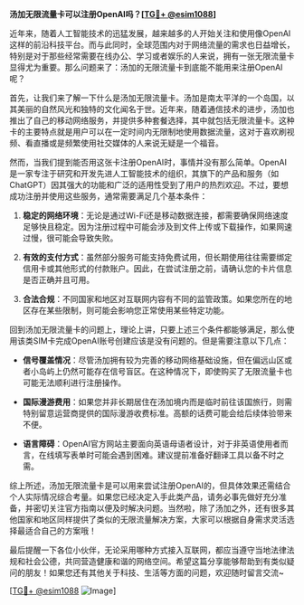 **汤加无限流量卡可以注册OpenAI吗？[[TG💪+ @esim1088](https://t.me/s/esim1088)]**

近年来，随着人工智能技术的迅猛发展，越来越多的人开始关注和使用像OpenAI这样的前沿科技平台。而与此同时，全球范围内对于网络流量的需求也日益增长，特别是对于那些经常需要在线办公、学习或者娱乐的人来说，拥有一张无限流量卡显得尤为重要。那么问题来了：汤加的无限流量卡到底能不能用来注册OpenAI呢？

首先，让我们来了解一下什么是汤加无限流量卡。汤加是南太平洋的一个岛国，以其美丽的自然风光和独特的文化闻名于世。近年来，随着通信技术的进步，汤加也推出了自己的移动网络服务，并提供多种套餐选择，其中就包括无限流量卡。这种卡的主要特点就是用户可以在一定时间内无限制地使用数据流量，这对于喜欢刷视频、看直播或是频繁使用社交媒体的人来说无疑是一个福音。

然而，当我们提到能否用这张卡注册OpenAI时，事情并没有那么简单。OpenAI是一家专注于研究和开发先进人工智能技术的组织，其旗下的产品和服务（如ChatGPT）因其强大的功能和广泛的适用性受到了用户的热烈欢迎。不过，要想成功注册并使用这些服务，通常需要满足几个基本条件：

1. **稳定的网络环境**：无论是通过Wi-Fi还是移动数据连接，都需要确保网络速度足够快且稳定。因为注册过程中可能会涉及到文件上传或下载操作，如果网速过慢，很可能会导致失败。
   
2. **有效的支付方式**：虽然部分服务可能支持免费试用，但长期使用往往需要绑定信用卡或其他形式的付款账户。因此，在尝试注册之前，请确认您的卡片信息是否正确并且可用。

3. **合法合规**：不同国家和地区对互联网内容有不同的监管政策。如果您所在的地区存在某些限制，则可能会影响您正常使用某些特定功能。

回到汤加无限流量卡的问题上，理论上讲，只要上述三个条件都能够满足，那么使用该类SIM卡完成OpenAI账号创建应该是没有问题的。但是需要注意以下几点：

- **信号覆盖情况**：尽管汤加拥有较为完善的移动网络基础设施，但在偏远山区或者小岛屿上仍然可能存在信号盲区。在这种情况下，即使购买了无限流量卡也可能无法顺利进行注册操作。
  
- **国际漫游费用**：如果您并非长期居住在汤加境内而是临时前往该国旅行，则需特别留意运营商提供的国际漫游收费标准。高额的话费可能会给后续体验带来不便。

- **语言障碍**：OpenAI官方网站主要面向英语母语者设计，对于非英语使用者而言，在线填写表单时可能会遇到困难。建议提前准备好翻译工具以备不时之需。

综上所述，汤加无限流量卡是可以用来尝试注册OpenAI的，但具体效果还需结合个人实际情况综合考量。如果您已经决定入手此类产品，请务必事先做好充分准备，并密切关注官方指南以便及时解决问题。当然啦，除了汤加之外，还有很多其他国家和地区同样提供了类似的无限流量解决方案，大家可以根据自身需求灵活选择最适合自己的方案哦！

最后提醒一下各位小伙伴，无论采用哪种方式接入互联网，都应当遵守当地法律法规和社会公德，共同营造健康和谐的网络空间。希望这篇分享能够帮助到有类似疑问的朋友！如果您还有其他关于科技、生活等方面的问题，欢迎随时留言交流~

[[TG💪+ @esim1088](https://t.me/s/esim1088) ![Image](https://i.postimg.cc/4NQfJmqS/Snipaste-2025-05-13-00-14-12.png)]